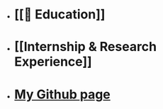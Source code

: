 - # [[📔 Education]]
- # [[Internship & Research Experience]]
- # [My Github page](https://github.com/Yuchen971)